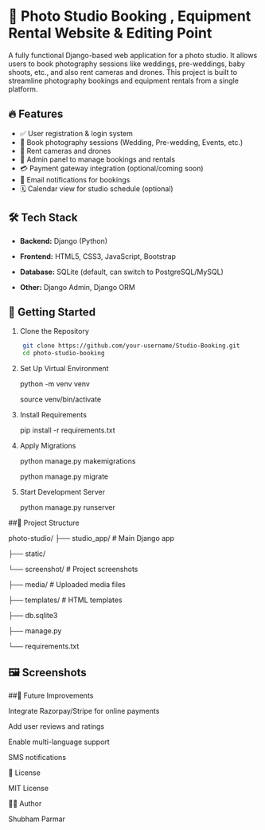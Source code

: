 # 📸 Photo Studio Booking , Equipment Rental Website & Editing Point

A fully functional Django-based web application for a photo studio. It allows users to book photography sessions like weddings, pre-weddings, baby shoots, etc., and also rent cameras and drones. This project is built to streamline photography bookings and equipment rentals from a single platform.

## 🔥 Features

- ✅ User registration & login system
- 📅 Book photography sessions (Wedding, Pre-wedding, Events, etc.)
- 🎥 Rent cameras and drones
- 📸 Admin panel to manage bookings and rentals
- 💳 Payment gateway integration (optional/coming soon)
- 📧 Email notifications for bookings
- 🗓️ Calendar view for studio schedule (optional)

## 🛠 Tech Stack

- **Backend:** Django (Python)
 
- **Frontend:** HTML5, CSS3, JavaScript, Bootstrap
 
- **Database:** SQLite (default, can switch to PostgreSQL/MySQL)
   
- **Other:** Django Admin, Django ORM

## 🚀 Getting Started

1. Clone the Repository

```bash
    git clone https://github.com/your-username/Studio-Booking.git
    cd photo-studio-booking
```

2. Set Up Virtual Environment
   
   python -m venv venv
   
   source venv/bin/activate 

3. Install Requirements
   
   pip install -r requirements.txt

4. Apply Migrations

   python manage.py makemigrations
   
   python manage.py migrate

5. Start Development Server

   python manage.py runserver

##📁 Project Structure

photo-studio/
├── studio_app/              # Main Django app

├── static/

  └── screenshot/          # Project screenshots

├── media/                   # Uploaded media files

├── templates/               # HTML templates

├── db.sqlite3

├── manage.py

└── requirements.txt

## 🖼️ Screenshots

##🎯 Future Improvements

Integrate Razorpay/Stripe for online payments

Add user reviews and ratings

Enable multi-language support

SMS notifications

📝 License

MIT License

🙋‍♂️ Author

Shubham Parmar




